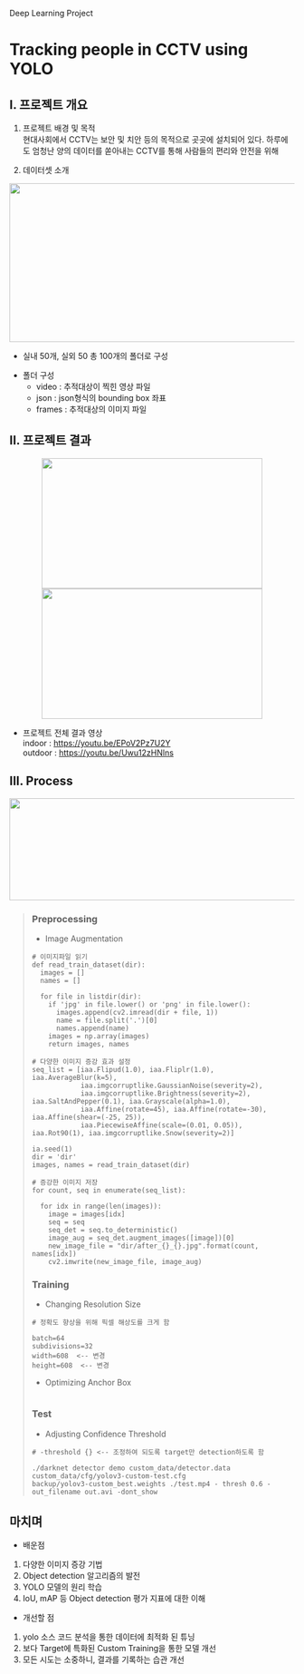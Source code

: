 Deep Learning Project
# Tracking people in CCTV using YOLO
## I. 프로젝트 개요
1. 프로젝트 배경 및 목적  
   현대사회에서 CCTV는 보안 및 치안 등의 목적으로 곳곳에 설치되어 있다. 하루에도 엄청난 양의 데이터를 쏟아내는 CCTV를 통해 사람들의 편리와 안전을 위해 
   
3. 데이터셋 소개
<p align="center"><img src="https://user-images.githubusercontent.com/72811950/108450701-fa0a8e00-72a8-11eb-82f0-0d82da5d6924.png" width="780" height="280"></p>

- 실내 50개, 실외 50 총 100개의 폴더로 구성
* 폴더 구성
  * video : 추적대상이 찍힌 영상 파일
  * json : json형식의 bounding box 좌표
  * frames : 추적대상의 이미지 파일
   
 
## II. 프로젝트 결과
<p align="center"><img src="https://user-images.githubusercontent.com/72811950/108315152-5a90c100-71fe-11eb-82eb-712fbe3c8ca2.gif" width="390" height="230"/> <img src="https://user-images.githubusercontent.com/72811950/108314491-5617d880-71fd-11eb-925d-a49820d311f0.gif" width="390" height="230"/></p>

- 프로젝트 전체 결과 영상  
  indoor : <https://youtu.be/EPoV2Pz7U2Y>  
  outdoor : <https://youtu.be/Uwu12zHNlns>

## III. Process
<p align="center"><img src="https://user-images.githubusercontent.com/72811950/108320197-d17d8800-7205-11eb-9265-297ef37e5a0a.png" width="780" height="180"></p>

> ### Preprocessing
> - Image Augmentation
> ```
> # 이미지파일 읽기
> def read_train_dataset(dir):
>   images = []
>   names = []
> 
>   for file in listdir(dir):
>     if 'jpg' in file.lower() or 'png' in file.lower():
>       images.append(cv2.imread(dir + file, 1))
>       name = file.split('.')[0]
>       names.append(name)
>     images = np.array(images)
>     return images, names
> 
> # 다양한 이미지 증강 효과 설정 
> seq_list = [iaa.Flipud(1.0), iaa.Fliplr(1.0), iaa.AverageBlur(k=5), 
>             iaa.imgcorruptlike.GaussianNoise(severity=2),
>             iaa.imgcorruptlike.Brightness(severity=2), iaa.SaltAndPepper(0.1), iaa.Grayscale(alpha=1.0), 
>             iaa.Affine(rotate=45), iaa.Affine(rotate=-30), iaa.Affine(shear=(-25, 25)), 
>             iaa.PiecewiseAffine(scale=(0.01, 0.05)), iaa.Rot90(1), iaa.imgcorruptlike.Snow(severity=2)]
> 
> ia.seed(1)
> dir = 'dir'
> images, names = read_train_dataset(dir)
> 
> # 증강한 이미지 저장
> for count, seq in enumerate(seq_list):
> 
>   for idx in range(len(images)):
>     image = images[idx]
>     seq = seq
>     seq_det = seq.to_deterministic()
>     image_aug = seq_det.augment_images([image])[0]
>     new_image_file = "dir/after_{}_{}.jpg".format(count, names[idx])
>     cv2.imwrite(new_image_file, image_aug)
> ```
> ### Training
> - Changing Resolution Size
> ```
> # 정확도 향상을 위해 픽셀 해상도를 크게 함
> 
> batch=64
> subdivisions=32
> width=608  <-- 변경
> height=608  <-- 변경
> ```
> - Optimizing Anchor Box
> ```
>
> ```
> ### Test
> - Adjusting Confidence Threshold
> ```
> # -threshold {} <-- 조정하여 되도록 target만 detection하도록 함
> 
> ./darknet detector demo custom_data/detector.data custom_data/cfg/yolov3-custom-test.cfg 
> backup/yolov3-custom_best.weights ./test.mp4 - thresh 0.6 -out_filename out.avi -dont_show
> ```

## 마치며
- 배운점
1. 다양한 이미지 증강 기법  
2. Object detection 알고리즘의 발전  
3. YOLO 모델의 원리 학습  
4. IoU, mAP 등 Object detection 평가 지표에 대한 이해

- 개선할 점
1. yolo 소스 코드 분석을 통한 데이터에 최적화 된 튜닝
2. 보다 Target에 특화된 Custom Training을 통한 모델 개선
3. 모든 시도는 소중하니, 결과를 기록하는 습관 개선
